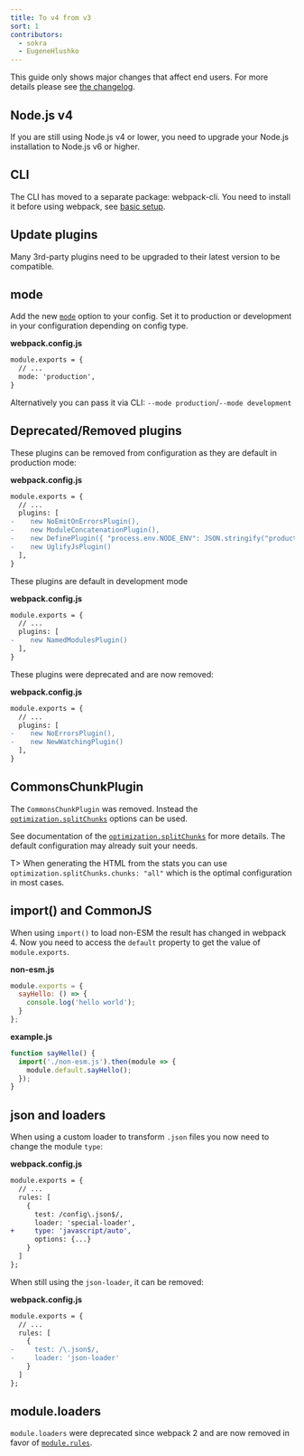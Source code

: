 ```yaml
---
title: To v4 from v3
sort: 1
contributors:
  - sokra
  - EugeneHlushko
---
```


This guide only shows major changes that affect end users. For more details please see [the changelog](https://github.com/webpack/webpack/releases).


## Node.js v4

If you are still using Node.js v4 or lower, you need to upgrade your Node.js installation to Node.js v6 or higher.


## CLI

The CLI has moved to a separate package: webpack-cli. You need to install it before using webpack, see [basic setup](/guides/getting-started/#basic-setup).


## Update plugins

Many 3rd-party plugins need to be upgraded to their latest version to be compatible.


## mode

Add the new [`mode`](/concepts/mode/) option to your config. Set it to production or development in your configuration depending on config type.

__webpack.config.js__

``` diff
module.exports = {
  // ...
  mode: 'production',
}
```

Alternatively you can pass it via CLI: `--mode production`/`--mode development`

## Deprecated/Removed plugins

These plugins can be removed from configuration as they are default in production mode:

__webpack.config.js__

``` diff
module.exports = {
  // ...
  plugins: [
-    new NoEmitOnErrorsPlugin(),
-    new ModuleConcatenationPlugin(),
-    new DefinePlugin({ "process.env.NODE_ENV": JSON.stringify("production") })
-    new UglifyJsPlugin()
  ],
}
```

These plugins are default in development mode

__webpack.config.js__

``` diff
module.exports = {
  // ...
  plugins: [
-    new NamedModulesPlugin()
  ],
}
```

These plugins were deprecated and are now removed:

__webpack.config.js__

``` diff
module.exports = {
  // ...
  plugins: [
-    new NoErrorsPlugin(),
-    new NewWatchingPlugin()
  ],
}
```


## CommonsChunkPlugin

The `CommonsChunkPlugin` was removed. Instead the [`optimization.splitChunks`](/configuration/optimization/#optimization-splitchunks/) options can be used.

See documentation of the [`optimization.splitChunks`](/configuration/optimization/#optimization-splitchunks/) for more details. The default configuration may already suit your needs.

T> When generating the HTML from the stats you can use `optimization.splitChunks.chunks: "all"` which is the optimal configuration in most cases.

## import() and CommonJS

When using `import()` to load non-ESM the result has changed in webpack 4. Now you need to access the `default` property to get the value of `module.exports`.

__non-esm.js__

``` javascript
module.exports = {
  sayHello: () => {
    console.log('hello world');
  }
};
```

__example.js__

``` javascript
function sayHello() {
  import('./non-esm.js').then(module => {
    module.default.sayHello();
  });
}
```

## json and loaders

When using a custom loader to transform `.json` files you now need to change the module `type`:

__webpack.config.js__

``` diff
module.exports = {
  // ...
  rules: [
    {
      test: /config\.json$/,
      loader: 'special-loader',
+     type: 'javascript/auto',
      options: {...}
    }
  ]
};
```

When still using the `json-loader`, it can be removed:

__webpack.config.js__

``` diff
module.exports = {
  // ...
  rules: [
    {
-     test: /\.json$/,
-     loader: 'json-loader'
    }
  ]
};
```

## module.loaders

`module.loaders` were deprecated since webpack 2 and are now removed in favor of [`module.rules`](/configuration/module/#rule).
